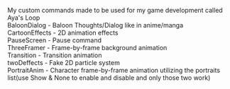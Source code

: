 My custom commands made to be used for my game development called Aya's Loop  
BaloonDialog -  Baloon Thoughts/Dialog like in anime/manga  
CartoonEffects - 2D animation effects  
PauseScreen - Pause command  
ThreeFramer - Frame-by-frame background animation  
Transition - Transition animation  
twoDeffects - Fake 2D particle system  
PortraitAnim - Character frame-by-frame animation utilizing the portraits list(use Show & None to enable and disable and only those two work)  
